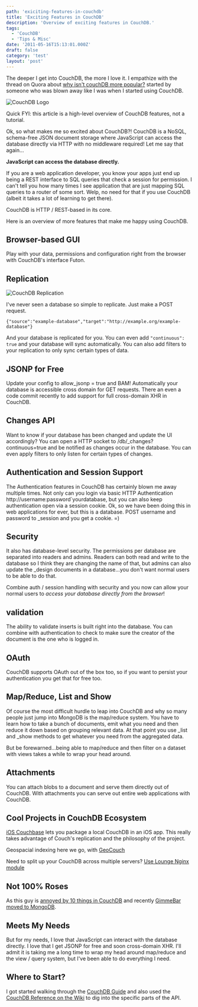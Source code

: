 ```yaml
---
path: 'exiciting-features-in-couchdb'
title: 'Exciting Features in CouchDB'
description: 'Overview of exciting features in CouchDB.'
tags:
  - 'CouchDB'
  - 'Tips & Misc'
date: '2011-05-16T15:13:01.000Z'
draft: false
category: 'test'
layout: 'post'
---
```


The deeper I get into CouchDB, the more I love it. I empathize with the thread on Quora about [why isn't couchDB more popular?](http://www.quora.com/CouchDB/Why-isnt-CouchDB-more-popular) started by someone who was blown away like I was when I started using CouchDB.

![CouchDB Logo](http://marcgrabanski.com/img/couchdb-logo.jpg)

Quick FYI: this article is a high-level overview of CouchDB features, not a tutorial.

Ok, so what makes me so excited about CouchDB?! CouchDB is a NoSQL, schema-free JSON document storage where JavaScript can access the database directly via HTTP with no middleware required! Let me say that again...

**JavaScript can access the database directly.**

If you are a web application developer, you know your apps just end up being a REST interface to SQL queries that check a session for permission. I can't tell you how many times I see application that are just mapping SQL queries to a router of some sort. Welp, no need for that if you use CouchDB (albeit it takes a lot of learning to get there).

CouchDB is HTTP / REST-based in its core.

Here is an overview of more features that make me happy using CouchDB.

## Browser-based GUI

Play with your data, permissions and configuration right from the browser with CouchDB's interface Futon.

## Replication

![CouchDB Replication](http://marcgrabanski.com/img/couchdb-replication.jpg)

I've never seen a database so simple to replicate. Just make a POST request.

`{"source":"example-database","target":"http://example.org/example-database"}`

And your database is replicated for you. You can even add `"continuous": true` and your database will sync automatically. You can also add filters to your replication to only sync certain types of data.

## JSONP for Free

Update your config to allow_jsonp = true and BAM! Automatically your database is accessible cross domain for GET requests. There an even a code commit recently to add support for full cross-domain XHR in CouchDB.

## Changes API

Want to know if your database has been changed and update the UI accordingly? You can open a HTTP socket to /db/\_changes?continuous=true and be notified as changes occur in the database. You can even apply filters to only listen for certain types of changes.

## Authentication and Session Support

The Authentication features in CouchDB has certainly blown me away multiple times. Not only can you login via basic HTTP Authentication http://username:password`yourdatabase, but you can also keep authentication open via a session cookie. Ok, so we have been doing this in web applications for ever, but this is a database. POST username and password to \_session and you get a cookie. =)

## Security

It also has database-level security. The permissions per database are separated into readers and admins. Readers can both read and write to the database so I think they are changing the name of that, but admins can also update the \_design documents in a database...you don't want normal users to be able to do that.

Combine auth / session handling with security and you now can allow your normal users to _access your database directly from the browser_!

## validation

The ability to validate inserts is built right into the database. You can combine with authentication to check to make sure the creator of the document is the one who is logged in.

## OAuth

CouchDB supports OAuth out of the box too, so if you want to persist your authentication you get that for free too.

## Map/Reduce, List and Show

Of course the most difficult hurdle to leap into CouchDB and why so many people just jump into MongoDB is the map/reduce system. You have to learn how to take a bunch of documents, emit what you need and then reduce it down based on grouping relevant data. At that point you use \_list and \_show methods to get whatever you need from the aggregated data.

But be forewarned...being able to map/reduce and then filter on a dataset with views takes a while to wrap your head around.

## Attachments

You can attach blobs to a document and serve them directly out of CouchDB. With attachments you can serve out entire web applications with CouchDB.

## Cool Projects in CouchDB Ecosystem

[iOS Couchbase](https://github.com/couchbaselabs/iOS-Couchbase) lets you package a local CouchDB in an iOS app. This really takes advantage of Couch's replication and the philosophy of the project.

Geospacial indexing here we go, with [GeoCouch](https://github.com/couchbase/geocouch)

Need to split up your CouchDB across multiple servers? [Use Lounge Nginx module](http://tilgovi.github.com/couchdb-lounge/)

## Not 100% Roses

As this guy is [annoyed by 10 things in CouchDB](http://www.paperplanes.de/2010/7/26/10_annoying_things_about_couchdb.html) and recently [GimmeBar moved to MongoDB](http://seancoates.com/blogs/gimme-bar-on-mongodb).

## Meets My Needs

But for my needs, I love that JavaScript can interact with the database directly. I love that I get JSONP for free and soon cross-domain XHR. I'll admit it is taking me a long time to wrap my head around map/reduce and the view / query system, but I've been able to do everything I need.

## Where to Start?

I got started walking through the [CouchDB Guide](http://guide.couchdb.org/draft/) and also used the [CouchDB Reference on the Wiki](http://wiki.apache.org/couchdb/Reference) to dig into the specific parts of the API.
